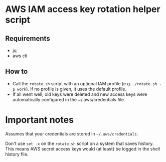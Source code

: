 # AWS IAM access key rotation helper script

## Requirements
- jq
- aws cli

## How to
- Call the `rotate.sh` script with an optional IAM profile (e.g. `./rotate.sh -p work`). If no profile is given, it uses the default profile.
- If all went well, old keys were deleted and new access keys were automatically configured in the ~/.aws/credentials file.

# Important notes

Assumes that your credentials are stored in `~/.aws/credentials`.

Don't use `set -x` on the `rotate.sh` script on a system that saves history. This means AWS secret access keys would (at least) be logged in the shell history file.
